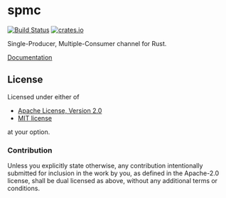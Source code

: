 # spmc

[![Build Status](https://travis-ci.org/seanmonstar/spmc.svg?branch=master)](https://travis-ci.org/seanmonstar/spmc)
[![crates.io](http://meritbadge.herokuapp.com/spmc)](https://crates.io/crates/spmc)

Single-Producer, Multiple-Consumer channel for Rust.

[Documentation](http://seanmonstar.github.io/spmc)

## License

Licensed under either of

* [Apache License, Version 2.0](LICENSE-APACHE)
* [MIT license](LICENSE-MIT)

at your option.

### Contribution

Unless you explicitly state otherwise, any contribution intentionally submitted for inclusion in the work by you, as defined in the Apache-2.0 license, shall be dual licensed as above, without any additional terms or conditions.
